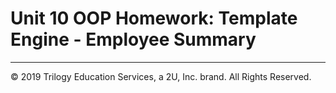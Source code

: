 # Unit 10 OOP Homework: Template Engine - Employee Summary


- - -
© 2019 Trilogy Education Services, a 2U, Inc. brand. All Rights Reserved.
